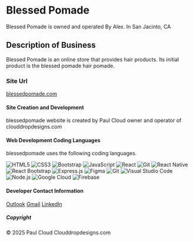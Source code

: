 # Blessed Pomade 
Blessed Pomade is owned and operated By Alex. In San Jacinto, CA

## Description of Business
Blessed Pomade is an online store that provides hair products. Its initial product is the blessed pomade 
hair pomade. 

### Site Url 
[blessedpomade.com](https://blessedpomade.com)

#### Site Creation and Development
blessedpomade website is created by Paul Cloud owner and operator of clouddropdesigns.com


#### Web Development Coding Languages

blessedpomade uses the following coding languages.

![HTML5](https://img.shields.io/badge/-HTML5-E34F26?style=flat-square&logo=html5&logoColor=white)
![CSS3](https://img.shields.io/badge/-CSS3-1572B6?style=flat-square&logo=css3&logoColor=white)
![Bootstrap](https://img.shields.io/badge/-Bootstrap-563D7C?style=flat-square&logo=bootstrap&logoColor=white)
![JavaScript](https://img.shields.io/badge/-JavaScript-F7DF1E?style=flat-square&logo=javascript&logoColor=white)
![React](https://img.shields.io/badge/-React-61DAFB?style=flat-square&logo=react&logoColor=white)
![Git](https://img.shields.io/badge/-Git-F05032?style=flat-square&logo=git&logoColor=white)
![React Native](https://img.shields.io/badge/-React%20Native-61DAFB?style=flat-square&logo=react&logoColor=white)
![React Bootstrap](https://img.shields.io/badge/-React%20Bootstrap-563D7C?style=flat-square&logo=bootstrap&logoColor=white)
![Express.js](https://img.shields.io/badge/-Express.js-000000?style=flat-square&logo=express&logoColor=white)
![Figma](https://img.shields.io/badge/-Figma-F24E1E?style=flat-square&logo=figma&logoColor=white)
![Git](https://img.shields.io/badge/-Git-F05032?style=flat-square&logo=git&logoColor=white)
![Visual Studio Code](https://img.shields.io/badge/-Visual%20Studio%20Code-007ACC?style=flat-square&logo=visual-studio-code&logoColor=white)
![Node.js](https://img.shields.io/badge/-Node.js-339933?style=flat-square&logo=node.js&logoColor=white)
![Google Cloud](https://img.shields.io/badge/-Google%20Cloud-4285F4?style=flat-square&logo=google-cloud&logoColor=white)
![Firebase](https://img.shields.io/badge/-Firebase-FFCA28?style=flat-square&logo=firebase&logoColor=white)

#### Developer Contact Information

[Outlook](mailto:[cloudp9@outlook.com])
[Gmail](mailto:[cloud@clouddropdesigns.com])
[LinkedIn](www.linkedin.com/in/paul-cloud-760358338)

##### Copyright
© 2025 Paul Cloud Clouddropdesigns.com